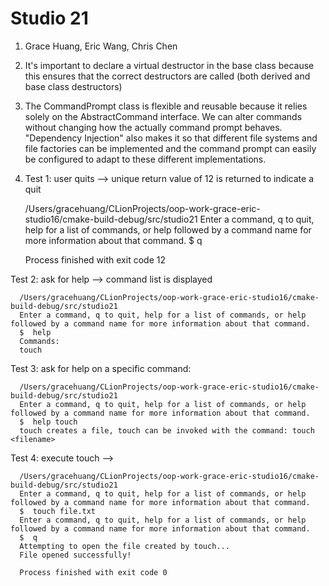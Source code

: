 # Studio 21
1. Grace Huang, Eric Wang, Chris Chen
2. It's important to declare a virtual destructor in the base class because this ensures
   that the correct destructors are called (both derived and base class destructors)
3. The CommandPrompt class is flexible and reusable because it relies solely on the AbstractCommand interface.
   We can alter commands without changing how the actually command prompt behaves. "Dependency Injection" also makes it so that
   different file systems and file factories can be implemented and the command prompt can easily be configured to adapt to these 
   different implementations.
4. Test 1: user quits --> unique return value of 12 is returned to indicate a quit


      /Users/gracehuang/CLionProjects/oop-work-grace-eric-studio16/cmake-build-debug/src/studio21
      Enter a command, q to quit, help for a list of commands, or help followed by a command name for more information about that command.
      $  q
   
      Process finished with exit code 12

Test 2: ask for help --> command list is displayed

      /Users/gracehuang/CLionProjects/oop-work-grace-eric-studio16/cmake-build-debug/src/studio21
      Enter a command, q to quit, help for a list of commands, or help followed by a command name for more information about that command.
      $  help
      Commands:
      touch

Test 3: ask for help on a specific command:

      /Users/gracehuang/CLionProjects/oop-work-grace-eric-studio16/cmake-build-debug/src/studio21
      Enter a command, q to quit, help for a list of commands, or help followed by a command name for more information about that command.
      $  help touch
      touch creates a file, touch can be invoked with the command: touch <filename>

Test 4: execute touch --> 

      /Users/gracehuang/CLionProjects/oop-work-grace-eric-studio16/cmake-build-debug/src/studio21
      Enter a command, q to quit, help for a list of commands, or help followed by a command name for more information about that command.
      $  touch file.txt
      Enter a command, q to quit, help for a list of commands, or help followed by a command name for more information about that command.
      $  q
      Attempting to open the file created by touch...
      File opened successfully!
      
      Process finished with exit code 0
